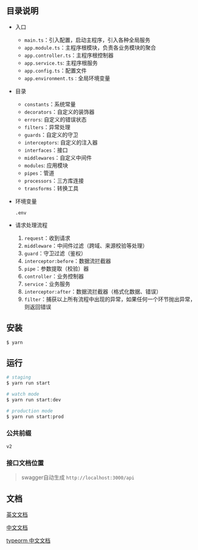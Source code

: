 
## 目录说明

- 入口

  * `main.ts`：引入配置，启动主程序，引入各种全局服务
  * `app.module.ts`：主程序根模块，负责各业务模块的聚合
  * `app.controller.ts`：主程序根控制器
  * `app.service.ts`: 主程序根服务
  * `app.config.ts`：配置文件
  * `app.environment.ts：`全局环境变量

- 目录

  * `constants`：系统常量
  * `decorators`：自定义的装饰器
  * `errors`: 自定义的错误状态
  * `filters`：异常处理
  * `guards`：自定义的守卫
  * `interceptors`: 自定义的注入器
  * `interfaces`：接口
  * `middlewares`：自定义中间件
  * `modules`: 应用模块
  * `pipes`：管道
  * `processors`：三方库连接
  * `transforms`：转换工具

- 环境变量

  `.env` 

- 请求处理流程

  1. `request`：收到请求
  2. `middleware`：中间件过滤（跨域、来源校验等处理）
  3. `guard`：守卫过滤（鉴权）
  4. `interceptor:before`：数据流拦截器
  5. `pipe`：参数提取（校验）器
  6. `controller`：业务控制器
  7. `service`：业务服务
  8. `interceptor:after`：数据流拦截器（格式化数据、错误）
  9. `filter`：捕获以上所有流程中出现的异常，如果任何一个环节抛出异常，则返回错误
  
## 安装

```bash
$ yarn
```

## 运行

```bash
# staging
$ yarn run start

# watch mode
$ yarn run start:dev

# production mode
$ yarn run start:prod
```

### 公共前缀 

`v2`

### 接口文档位置
> swagger自动生成
`http://localhost:3000/api`

## 文档
[英文文档](https://docs.nestjs.com/)

[中文文档](https://docs.nestjs.cn/)

[typeorm 中文文档](https://typeorm.io/)
